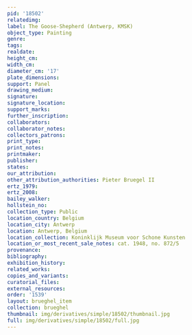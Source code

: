 ```yaml
---
pid: '18502'
relatedimg: 
label: The Goose-Shepherd (Antwerp, KMSK)
object_type: Painting
genre: 
tags: 
realdate: 
height_cm: 
width_cm: 
diameter_cm: '17'
plate_dimensions: 
support: Panel
drawing_medium: 
signature: 
signature_location: 
support_marks: 
further_inscription: 
collaborators: 
collaborator_notes: 
collectors_patrons: 
print_type: 
print_notes: 
printmaker: 
publisher: 
states: 
our_attribution: 
other_attribution_authorities: Pieter Bruegel II
ertz_1979: 
ertz_2008: 
bailey_walker: 
hollstein_no: 
collection_type: Public
location_country: Belgium
location_city: Antwerp
location: Antwerp, Belgium
location_collection: Koninklijk Museum voor Schone Kunsten
location_or_most_recent_sale_notes: cat. 1948, no. 872/5
provenance: 
bibliography: 
exhibition_history: 
related_works: 
copies_and_variants: 
curatorial_files: 
external_resources: 
order: '1539'
layout: brueghel_item
collection: brueghel
thumbnail: img/derivatives/simple/18502/thumbnail.jpg
full: img/derivatives/simple/18502/full.jpg
---
```

